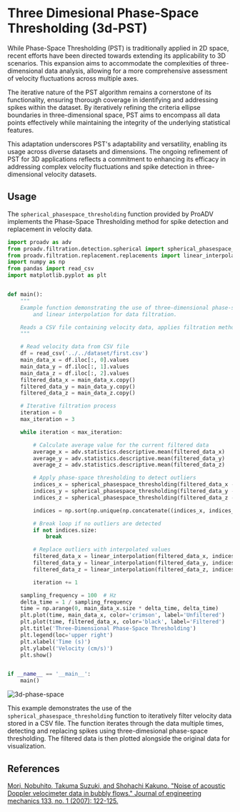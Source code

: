 # Three Dimesional Phase-Space Thresholding (3d-PST)

While Phase-Space Thresholding (PST) is traditionally applied in 2D space, recent efforts have been directed towards extending its applicability to 3D scenarios. This expansion aims to accommodate the complexities of three-dimensional data analysis, allowing for a more comprehensive assessment of velocity fluctuations across multiple axes.

The iterative nature of the PST algorithm remains a cornerstone of its functionality, ensuring thorough coverage in identifying and addressing spikes within the dataset. By iteratively refining the criteria ellipse boundaries in three-dimensional space, PST aims to encompass all data points effectively while maintaining the integrity of the underlying statistical features.

This adaptation underscores PST's adaptability and versatility, enabling its usage across diverse datasets and dimensions. The ongoing refinement of PST for 3D applications reflects a commitment to enhancing its efficacy in addressing complex velocity fluctuations and spike detection in three-dimensional velocity datasets.

## Usage

The `spherical_phasespace_thresholding` function provided by ProADV implements the Phase-Space Thresholding method for spike detection and replacement in velocity data.

```python
import proadv as adv
from proadv.filtration.detection.spherical import spherical_phasespace_thresholding
from proadv.filtration.replacement.replacements import linear_interpolation
import numpy as np
from pandas import read_csv
import matplotlib.pyplot as plt


def main():
    """
    Example function demonstrating the use of three-dimensional phase-space thresholding
        and linear interpolation for data filtration.

    Reads a CSV file containing velocity data, applies filtration methods iteratively, and plots the results.
    """

    # Read velocity data from CSV file
    df = read_csv('../../dataset/first.csv')
    main_data_x = df.iloc[:, 0].values
    main_data_y = df.iloc[:, 1].values
    main_data_z = df.iloc[:, 2].values
    filtered_data_x = main_data_x.copy()
    filtered_data_y = main_data_y.copy()
    filtered_data_z = main_data_z.copy()

    # Iterative filtration process
    iteration = 0
    max_iteration = 3

    while iteration < max_iteration:

        # Calculate average value for the current filtered data
        average_x = adv.statistics.descriptive.mean(filtered_data_x)
        average_y = adv.statistics.descriptive.mean(filtered_data_y)
        average_z = adv.statistics.descriptive.mean(filtered_data_z)

        # Apply phase-space thresholding to detect outliers
        indices_x = spherical_phasespace_thresholding(filtered_data_x - average_x, iteration, average_x)
        indices_y = spherical_phasespace_thresholding(filtered_data_y - average_y, iteration, average_y)
        indices_z = spherical_phasespace_thresholding(filtered_data_z - average_z, iteration, average_z)

        indices = np.sort(np.unique(np.concatenate((indices_x, indices_y, indices_z))))

        # Break loop if no outliers are detected
        if not indices.size:
            break

        # Replace outliers with interpolated values
        filtered_data_x = linear_interpolation(filtered_data_x, indices, decimals=3)
        filtered_data_y = linear_interpolation(filtered_data_y, indices, decimals=3)
        filtered_data_z = linear_interpolation(filtered_data_z, indices, decimals=3)

        iteration += 1

    sampling_frequency = 100  # Hz
    delta_time = 1 / sampling_frequency
    time = np.arange(0, main_data_x.size * delta_time, delta_time)
    plt.plot(time, main_data_x, color='crimson', label='Unfiltered')
    plt.plot(time, filtered_data_x, color='black', label='Filtered')
    plt.title('Three-Dimensional Phase-Space Thresholding')
    plt.legend(loc='upper right')
    plt.xlabel('Time (s)')
    plt.ylabel('Velocity (cm/s)')
    plt.show()


if __name__ == '__main__':
    main()
```


![3d-phase-space](https://raw.githubusercontent.com/farzadasgari/proadv/main/examples/plots/phase-space-3d.png)

This example demonstrates the use of the `spherical_phasespace_thresholding` function to iteratively filter velocity data stored in a CSV file. The function iterates through the data multiple times, detecting and replacing spikes using three-dimesional phase-space thresholding. The filtered data is then plotted alongside the original data for visualization.

## References
[Mori, Nobuhito, Takuma Suzuki, and Shohachi Kakuno. "Noise of acoustic Doppler velocimeter data in bubbly flows." Journal of engineering mechanics 133, no. 1 (2007): 122-125.](https://doi.org/10.1061/(ASCE)0733-9399(2007)133:1(12))
